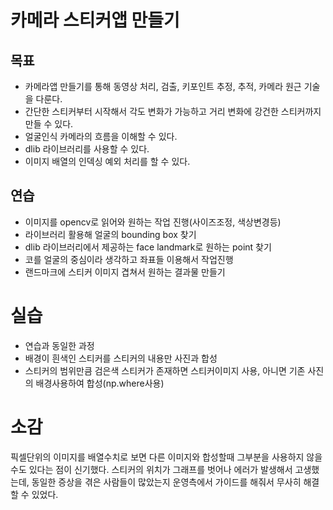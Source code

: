 # 카메라 스티커앱 만들기



## 목표

- 카메라앱 만들기를 통해 동영상 처리, 검출, 키포인트 추정, 추적, 카메라 원근 기술을 다룬다.
- 간단한 스티커부터 시작해서 각도 변화가 가능하고 거리 변화에 강건한 스티커까지 만들 수 있다.
- 얼굴인식 카메라의 흐름을 이해할 수 있다.
- dlib 라이브러리를 사용할 수 있다.
- 이미지 배열의 인덱싱 예외 처리를 할 수 있다.



## 연습

* 이미지를 opencv로 읽어와 원하는 작업 진행(사이즈조정, 색상변경등)
* 라이브러리 활용해 얼굴의 bounding box 찾기
* dlib 라이브러리에서 제공하는 face landmark로 원하는 point 찾기
* 코를 얼굴의 중심이라 생각하고 좌표들 이용해서 작업진행
* 랜드마크에 스티커 이미지 겹쳐서 원하는 결과물 만들기



# 실습

* 연습과 동일한 과정 
* 배경이 흰색인 스티커를 스티커의 내용만 사진과 합성
* 스티커의 범위만큼 검은색 스티커가 존재하면 스티커이미지 사용, 아니면 기존 사진의 배경사용하여 합성(np.where사용)



# 소감

픽셀단위의 이미지를 배열수치로 보면 다른 이미지와 합성할때 그부분을 사용하지 않을수도 있다는 점이 신기했다. 스티커의 위치가 그래프를 벗어나 에러가 발생해서 고생했는데, 동일한 증상을 겪은 사람들이 많았는지 운영측에서 가이드를 해줘서 무사히 해결할 수 있었다.